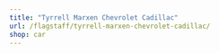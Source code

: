 ```yaml
---
title: "Tyrrell Marxen Chevrolet Cadillac"
url: /flagstaff/tyrrell-marxen-chevrolet-cadillac/
shop: car
---
```


